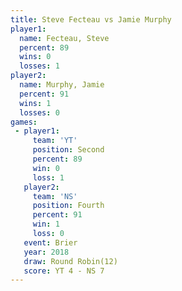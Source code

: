 ```yaml
---
title: Steve Fecteau vs Jamie Murphy
player1:              
  name: Fecteau, Steve
  percent: 89         
  wins: 0             
  losses: 1           
player2:              
  name: Murphy, Jamie 
  percent: 91         
  wins: 1             
  losses: 0           
games:
 - player1:          
     team: 'YT'      
     position: Second
     percent: 89     
     win: 0          
     loss: 1         
   player2:          
     team: 'NS'      
     position: Fourth
     percent: 91     
     win: 1          
     loss: 0         
   event: Brier         
   year: 2018           
   draw: Round Robin(12)
   score: YT 4 - NS 7   
---
```

